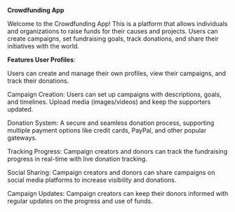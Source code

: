**Crowdfunding App**

Welcome to the Crowdfunding App! This is a platform that allows individuals and organizations to raise funds for their causes and projects. Users can create campaigns, set fundraising goals, track donations, and share their initiatives with the world.

**Features User Profiles**:

 Users can create and manage their own profiles, view their campaigns, and track their donations.

Campaign Creation: Users can set up campaigns with descriptions, goals, and timelines. Upload media (images/videos) and keep the supporters updated.

Donation System: A secure and seamless donation process, supporting multiple payment options like credit cards, PayPal, and other popular gateways.

Tracking Progress: Campaign creators and donors can track the fundraising progress in real-time with live donation tracking.

Social Sharing: Campaign creators and donors can share campaigns on social media platforms to increase visibility and donations.

Campaign Updates: Campaign creators can keep their donors informed with regular updates on the progress and use of funds.
